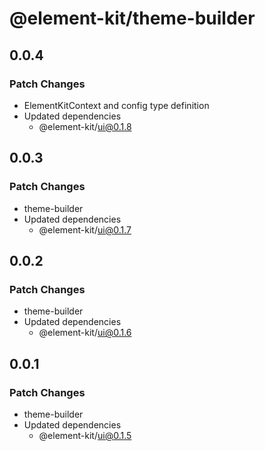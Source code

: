 # @element-kit/theme-builder

## 0.0.4

### Patch Changes

- ElementKitContext and config type definition
- Updated dependencies
  - @element-kit/ui@0.1.8

## 0.0.3

### Patch Changes

- theme-builder
- Updated dependencies
  - @element-kit/ui@0.1.7

## 0.0.2

### Patch Changes

- theme-builder
- Updated dependencies
  - @element-kit/ui@0.1.6

## 0.0.1

### Patch Changes

- theme-builder
- Updated dependencies
  - @element-kit/ui@0.1.5
